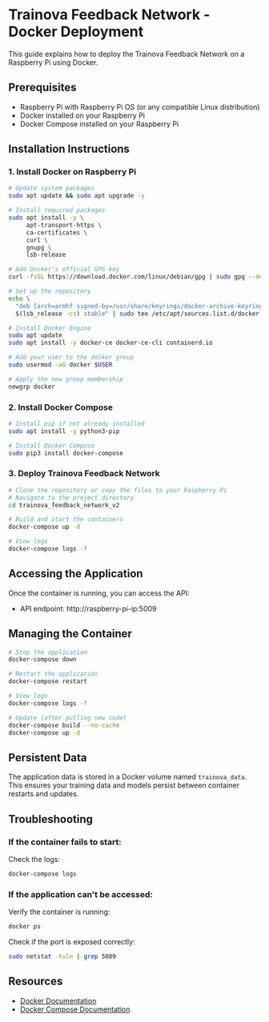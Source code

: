 # Trainova Feedback Network - Docker Deployment

This guide explains how to deploy the Trainova Feedback Network on a Raspberry Pi using Docker.

## Prerequisites

- Raspberry Pi with Raspberry Pi OS (or any compatible Linux distribution)
- Docker installed on your Raspberry Pi
- Docker Compose installed on your Raspberry Pi

## Installation Instructions

### 1. Install Docker on Raspberry Pi

```bash
# Update system packages
sudo apt update && sudo apt upgrade -y

# Install required packages
sudo apt install -y \
     apt-transport-https \
     ca-certificates \
     curl \
     gnupg \
     lsb-release

# Add Docker's official GPG key
curl -fsSL https://download.docker.com/linux/debian/gpg | sudo gpg --dearmor -o /usr/share/keyrings/docker-archive-keyring.gpg

# Set up the repository
echo \
  "deb [arch=armhf signed-by=/usr/share/keyrings/docker-archive-keyring.gpg] https://download.docker.com/linux/debian \
  $(lsb_release -cs) stable" | sudo tee /etc/apt/sources.list.d/docker.list > /dev/null

# Install Docker Engine
sudo apt update
sudo apt install -y docker-ce docker-ce-cli containerd.io

# Add your user to the docker group
sudo usermod -aG docker $USER

# Apply the new group membership
newgrp docker
```

### 2. Install Docker Compose

```bash
# Install pip if not already installed
sudo apt install -y python3-pip

# Install Docker Compose
sudo pip3 install docker-compose
```

### 3. Deploy Trainova Feedback Network

```bash
# Clone the repository or copy the files to your Raspberry Pi
# Navigate to the project directory
cd trainova_feedback_network_v2

# Build and start the containers
docker-compose up -d

# View logs
docker-compose logs -f
```

## Accessing the Application

Once the container is running, you can access the API:

- API endpoint: http://raspberry-pi-ip:5009

## Managing the Container

```bash
# Stop the application
docker-compose down

# Restart the application
docker-compose restart

# View logs
docker-compose logs -f

# Update (after pulling new code)
docker-compose build --no-cache
docker-compose up -d
```

## Persistent Data

The application data is stored in a Docker volume named `trainova_data`. This ensures your training data and models persist between container restarts and updates.

## Troubleshooting

### If the container fails to start:

Check the logs:

```bash
docker-compose logs
```

### If the application can't be accessed:

Verify the container is running:

```bash
docker ps
```

Check if the port is exposed correctly:

```bash
sudo netstat -tuln | grep 5009
```

## Resources

- [Docker Documentation](https://docs.docker.com/)
- [Docker Compose Documentation](https://docs.docker.com/compose/)
